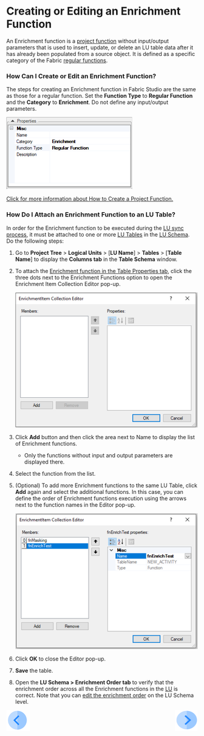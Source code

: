 # Creating or Editing an Enrichment Function

An Enrichment function is a [project function](/articles/07_table_population/08_project_functions.md) without input/output parameters that is used to insert, update, or delete an LU table data after it has already been populated from a source object. It is defined as a specific category of the Fabric [regular functions](/articles/07_table_population/08_project_functions.md).

### How Can I Create or Edit an Enrichment Function?

The steps for creating an Enrichment  function in Fabric Studio are the same as those for a regular function. Set the **Function Type** to **Regular Function** and the **Category** to **Enrichment**. Do not define any input/output parameters.

![10_03_create_enrichment_1](/articles/10_enrichment_function/images/10_03_create_enrichment_1.PNG)

[Click for more information about How to Create a Project Function.](/articles/07_table_population/10_creating_a_project_function.md)

### How Do I Attach an Enrichment Function to an LU Table?

In order for the Enrichment function to be executed during the [LU sync process](/articles/14_sync_LU_instance/01_sync_LUI_overview.md), it must be attached to one or more [LU Tables](articles/06_LU_tables/01_LU_tables_overview.md) in the [LU Schema](articles/03_logical_units/03_LU_schema_window.md). Do the following steps:

1. Go to **Project Tree** > **Logical Units** > [**LU Name**] > **Tables** > [**Table Name**] to display the **Columns tab** in the **Table Schema** window.

2. To attach the [Enrichment function in the Table Properties tab](articles/06_LU_tables/04_table_properties.md#enrichment-functions), click the three dots next to the Enrichment Functions option to open the Enrichment Item Collection Editor pop-up. <!--Add the link from /articles/06_LU_tables/04_table_properties.md#enrichment-functions to here -->

   ![10_03_create_enrichment_2](/articles/10_enrichment_function/images/10_03_create_enrichment_2.PNG)

3. Click **Add** button and then click the area next to Name to display the list of Enrichment functions.

   - Only the functions without input and output parameters are displayed there.

4. Select the function from the list. 

5. (Optional) To add more Enrichment functions to the same LU Table, click **Add** again and select the additional functions. In this case, you can define the order of Enrichment functions execution using the arrows next to the function names in the Editor pop-up.

   ![10_03_create_enrichment_3](/articles/10_enrichment_function/images/10_03_create_enrichment_3.PNG)

6. Click **OK** to close the Editor pop-up.

7. **Save** the table.

8. Open the **LU Schema > Enrichment Order tab** to verify that the enrichment order across all the Enrichment functions in the [LU](/articles/03_logical_units/01_LU_overview.md#logical-unit-lu-overview) is correct. Note that you can [edit the enrichment order](/articles/03_logical_units/14_edit%20enrichment%20order.md#edit-enrichment-order) on the LU Schema level.



[![Previous](/articles/images/Previous.png)](//articles/10_enrichment_function/02_enrichment_vs_root_func_comparison_analysis.md)[<img align="right" width="60" height="54" src="/articles/images/Next.png">](/articles/10_enrichment_function/04_enrichment_function_code_examples.md)
